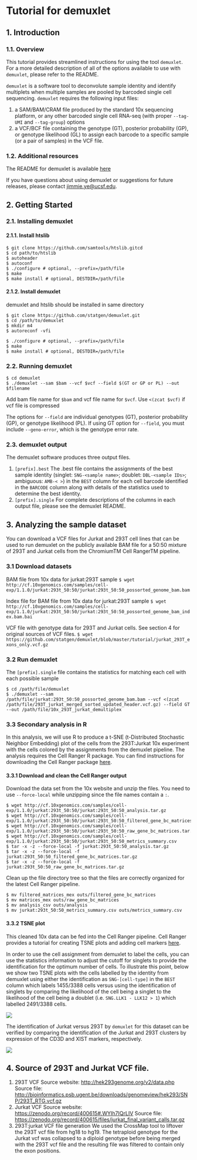 # Tutorial for demuxlet ##

## 1. Introduction ##

### 1.1. Overview ###

This tutorial provides streamlined instructions for using the tool `demuxlet`. For a more detailed description of all of the options available to use with `demuxlet`, please refer to the README.

`demuxlet` is a software tool to deconvolute sample identity and identify multiplets when multiple samples are pooled by barcoded single cell sequencing. `demuxlet` requires the following input files:

1. a SAM/BAM/CRAM file produced by the standard 10x sequencing platform, or any other barcoded single cell RNA-seq (with proper `--tag-UMI` and `--tag-group`) options
2. a VCF/BCF file containing the genotype (GT), posterior probability (GP), or genotype likelihood (GL) to assign each barcode to a specific sample (or a pair of samples) in the VCF file.

### 1.2. Additional resources ###

The README for demuxlet is available [here](https://github.com/statgen/demuxlet)

If you have questions about using demuxlet or suggestions for future releases, please contact jimmie.ye@ucsf.edu.

## 2. Getting Started ##

### 2.1. Installing demuxlet ###

#### 2.1.1. Install htslib ####
```
$ git clone https://github.com/samtools/htslib.gitcd 
$ cd path/to/htslib
$ autoheader
$ autoconf
$ ./configure # optional, --prefix=/path/file
$ make
$ make install # optional, DESTDIR=/path/file
```

#### 2.1.2. Install demuxlet ####

demuxlet and htslib should be installed in same directory

```
$ git clone https://github.com/statgen/demuxlet.git
$ cd /path/to/demuxlet
$ mkdir m4
$ autoreconf -vfi
           
$ ./configure # optional, --prefix=/path/file
$ make
$ make install # optional, DESTDIR=/path/file
```

### 2.2. Running demuxlet ###
```
$ cd demuxlet
$ ./demuxlet --sam $bam --vcf $vcf --field $(GT or GP or PL) --out $filename
```

Add bam file name for `$bam` and vcf file name for `$vcf`. Use `<(zcat $vcf)` if vcf file is compressed

The options for `--field` are individual genotypes (GT), posterior probability (GP), or genotype likelihood (PL). If using GT option for `--field`, you must include `--geno-error`, which is the genotype error rate.

### 2.3. demuxlet output ###

The demuxlet software produces three output files.

1. `[prefix].best`
The .best file contains the assignments of the best sample identity (singlet: `SNG-<sample name>`; doublet: `DBL-<sample IDs>`; ambiguous: `AMB-< >`) in the `BEST` column for each cell barcode identified in the `BARCODE` column along with details of the statistics used to determine the best identity.
2. `[prefix].single`
For complete descriptions of the columns in each output file, please see the demuxlet README.

## 3. Analyzing the sample dataset ##

You can download a VCF files for Jurkat and 293T cell lines that can be used to run demuxlet on the publicly available BAM file for a 50:50 mixture of 293T and Jurkat cells from the ChromiumTM Cell RangerTM pipeline.

### 3.1 Download datasets ###
BAM file from 10x data for jurkat:293T sample
`$ wget http://cf.10xgenomics.com/samples/cell-exp/1.1.0/jurkat:293t_50:50/jurkat:293t_50:50_possorted_genome_bam.bam`

Index file for BAM file from 10x data for jurkat:293T sample
`$ wget http://cf.10xgenomics.com/samples/cell-exp/1.1.0/jurkat:293t_50:50/jurkat:293t_50:50_possorted_genome_bam_index.bam.bai`

VCF file with genotype data for 293T and Jurkat cells. See section 4 for original sources of VCF files. 
`$ wget https://github.com/statgen/demuxlet/blob/master/tutorial/jurkat_293T_exons_only.vcf.gz`

### 3.2 Run demuxlet ###

The `[prefix].single` file contains the statistics for matching each cell with each possible sample

```
$ cd /path/file/demuxlet
$ ./demuxlet --sam /path/file/jurkat:293t_50:50_possorted_genome_bam.bam --vcf <(zcat /path/file/293T_jurkat_merged_sorted_updated_header.vcf.gz) --field GT --out /path/file/10x_293T_jurkat_demultiplex
```

### 3.3 Secondary analysis in R ###
In this analysis, we will use R to produce a t-SNE (t-Distributed Stochastic Neighbor Embedding) plot of the cells from the 293T:Jurkat 10x experiment with the cells colored by the assignments from the demuxlet pipeline. The analysis requires the Cell Ranger R package.
You can find instructions for downloading the Cell Ranger package [here](https://support.10xgenomics.com/single-cell-gene-expression/software/pipelines/latest/rkit).

#### 3.3.1 Download and clean the Cell Ranger output ####
Download the data set from the 10x website and unzip the files. You need to use `--force-local` while unzipping since the file names contain a `:`.

```
$ wget http://cf.10xgenomics.com/samples/cell- exp/1.1.0/jurkat:293t_50:50/jurkat:293t_50:50_analysis.tar.gz
$ wget http://cf.10xgenomics.com/samples/cell- exp/1.1.0/jurkat:293t_50:50/jurkat:293t_50:50_filtered_gene_bc_matrices.tar.gz $ wget http://cf.10xgenomics.com/samples/cell- exp/1.1.0/jurkat:293t_50:50/jurkat:293t_50:50_raw_gene_bc_matrices.tar.gz
$ wget http://cf.10xgenomics.com/samples/cell- exp/1.1.0/jurkat:293t_50:50/jurkat:293t_50:50_metrics_summary.csv
$ tar -x -z --force-local -f jurkat:293t_50:50_analysis.tar.gz
$ tar -x -z --force-local -f jurkat:293t_50:50_filtered_gene_bc_matrices.tar.gz
$ tar -x -z --force-local -f jurkat:293t_50:50_raw_gene_bc_matrices.tar.gz
```

Clean up the file directory tree so that the files are correctly organized for the latest Cell Ranger pipeline.
```
$ mv filtered_matrices_mex outs/filtered_gene_bc_matrices
$ mv matrices_mex outs/raw_gene_bc_matrices
$ mv analysis_csv outs/analysis
$ mv jurkat:293t_50:50_metrics_summary.csv outs/metrics_summary.csv
```

#### 3.3.2 TSNE plot ####
This cleaned 10x data can be fed into the Cell Ranger pipeline. Cell Ranger provides a tutorial for creating TSNE plots and adding cell markers [here](http://cf.10xgenomics.com/supp/cell-exp/cellrangerrkit-PBMC-vignette-knitr-2.0.0.pdf).

In order to use the cell assignment from demuxlet to label the cells, you can use the statistics information to adjust the cutoff for singlets to provide the identification for the optimum number of cells. To illustrate this point, below we show two TSNE plots with the cells labelled by the identity from demuxlet using either the identification as `SNG-[cell-type]` in the `BEST` column which labels 1455/3388 cells versus using the identification of singlets by comparing the likelihood of the cell being a singlet to the likelihood of the cell being a doublet (i.e. `SNG.LLK1 - LLK12 > 1`) which labelled 2491/3388 cells.

![](https://github.com/statgen/demuxlet/blob/master/tutorial/Picture1.png)

The identification of Jurkat versus 293T by `demuxlet` for this dataset can be verified by comparing the identification of the Jurkat and 293T clusters by expression of the CD3D and XIST markers, respectively.

![](https://github.com/statgen/demuxlet/blob/master/tutorial/Picture2.png)

## 4. Source of 293T and Jurkat VCF file. ##
1. 293T VCF
Source website:
http://hek293genome.org/v2/data.php
Source file:
http://bioinformatics.psb.ugent.be/downloads/genomeview/hek293/SNP/293T_RTG.vcf.gz
2. Jurkat VCF
Source website: https://zenodo.org/record/400615#.WYIh7IQrLIV
Source file: https://zenodo.org/record/400615/files/jurkat_final_variant_calls.tar.gz
3. 293T:jurkat VCF file generation
We used the CrossMap tool to liftover the 293T vcf file from hg18 to hg19. The tetraploid genotype for the Jurkat vcf was collapsed to a diploid genotype before being merged with the 293T vcf file and the resulting file was filtered to contain only the exon positions.
    
